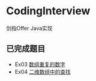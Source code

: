 # CodingInterview
剑指Offer Java实现

## 已完成题目
- Ex03 [数组重复的数字](https://github.com/zzkyeee/CodingInterview/blob/master/src/com/zzk/Ex03.java)
- Ex04 [二维数组中的查找](https://github.com/zzkyeee/CodingInterview/blob/master/src/com/zzk/Ex04.java)